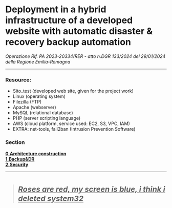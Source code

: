 # Deployment in a hybrid infrastructure of a developed website with automatic disaster & recovery backup automation

_Operazione Rif. PA 2023-20334/RER - atto n.DGR 133/2024 del 29/01/2024 della Regione Emilia-Romagna_

*********************************************************************************************************************************************************
### **Resource**:
- Sito_test (developed web site, given for the project work)
- Linux (operating system)
- Filezilla (FTP)
- Apache (webserver)
- MySQL (relational database)
- PHP (server scripting language)
- AWS (cloud platform, service used: EC2, S3, VPC, IAM)
- EXTRA: net-tools, fail2ban (Intrusion Prevention Software)

### **Section**
[**0.Architecture construction**](resource/0.Architecture-construction.md)  
[**1.Backup&DR**](resource/1.Backup&DR.md)  
[**2.Security**](resource/2.Security.md)  
********************************************************************************************************************************************************
># <sub><ins>_Roses are red, my screen is blue, i think i deleted system32_ <ins></sub>
